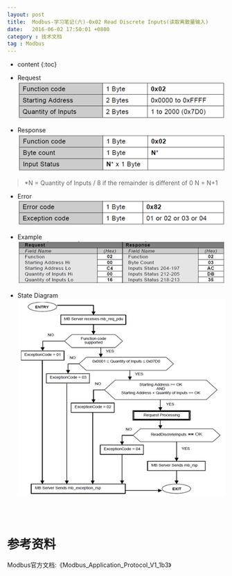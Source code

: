 ```yaml
---
layout: post
title:  Modbus-学习笔记(六)-0x02 Read Discrete Inputs(读取离散量输入)
date:   2016-06-02 17:50:01 +0800
category : 技术文档
tag : Modbus
---
```


* content
{:toc}


+ Request
![Request](/images/blog/modbus/modbus-05-02-read-discrete-inputs/01_Request.png)

+ Response
![Response](/images/blog/modbus/modbus-05-02-read-discrete-inputs/02_Response.png)

> *N = Quantity of Inputs / 8 if the remainder is different of 0  N = N+1

+ Error
![Error](/images/blog/modbus/modbus-05-02-read-discrete-inputs/03_Error.png)

+ Example
![Example](/images/blog/modbus/modbus-05-02-read-discrete-inputs/04_Example.png)

+ State Diagram
![State Diagram](/images/blog/modbus/modbus-05-02-read-discrete-inputs/05_State_Diagram.png)


<br>
<br>

参考资料
================================

Modbus官方文档:《Modbus_Application_Protocol_V1_1b3》

